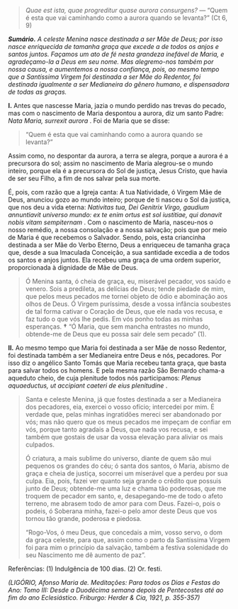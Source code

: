 > *Quae est ista, quae progreditur quase aurora consurgens?* — “Quem é esta que vai caminhando como a aurora quando se levanta?” (Ct 6, 9)

***Sumário.** A celeste Menina nasce destinada a ser Mãe de Deus; por isso nasce enriquecida de tamanha graça que excede a de todos os anjos e santos juntos. Façamos um ato de fé nesta grandeza inefável de Maria, e agradeçamo-la a Deus em seu nome. Mas alegremo-nos também por nossa causa, e aumentemos a nossa confiança, pois, ao mesmo tempo que a Santíssima Virgem foi destinada a ser Mãe do Redentor, foi destinada igualmente a ser Medianeira do gênero humano, e dispensadora de todas as graças.*

**I.** Antes que nascesse Maria, jazia o mundo perdido nas trevas do pecado, mas com o nascimento de Maria despontou a aurora, diz um santo Padre: *Nata Maria, surrexit aurora* . Foi de Maria que se disse:

> “Quem é esta que vai caminhando como a aurora quando se levanta?”

Assim como, no despontar da aurora, a terra se alegra, porque a aurora é a precursora do sol; assim no nascimento de Maria alegrou-se o mundo inteiro, porque ela é a precursora do Sol de justiça, Jesus Cristo, que havia de ser seu Filho, a fim de nos salvar pela sua morte.

É, pois, com razão que a Igreja canta: A tua Natividade, ó Virgem Mãe de Deus, anunciou gozo ao mundo inteiro; porque de ti nasceu o Sol da justiça, que nos deu a vida eterna: *Nativitas tua, Dei Genitrix Virgo, gaudium annuntiavit universo mundo: ex te enim ortus est sol iustitiae, qui donavit nobis vitam sempiternam* . Com o nascimento de Maria, nasceu-nos o nosso remédio, a nossa consolação e a nossa salvação; pois que por meio de Maria é que recebemos o Salvador. Sendo, pois, esta criancinha destinada a ser Mãe do Verbo Eterno, Deus a enriqueceu de tamanha graça que, desde a sua Imaculada Conceição, a sua santidade excedia a de todos os santos e anjos juntos. Ela recebeu uma graça de uma ordem superior, proporcionada à dignidade de Mãe de Deus.

> Ó Menina santa, ó cheia de graça, eu, miserável pecador, vos saúdo e venero. Sois a predileta, as delícias de Deus; tende piedade de mim, que pelos meus pecados me tornei objeto de ódio e abominação aos olhos de Deus. Ó Virgem puríssima, desde a vossa infância soubestes de tal forma cativar o Coração de Deus, que ele nada vos recusa, e faz tudo o que vós lhe pedis. Em vós ponho todas as minhas esperanças. **†** “Ó Maria, que sem mancha entrastes no mundo, obtende-me de Deus que eu possa sair dele sem pecado” (1).

**II.** Ao mesmo tempo que Maria foi destinada a ser Mãe de nosso Redentor, foi destinada também a ser Medianeira entre Deus e nós, pecadores. Por isso diz o angélico Santo Tomás que Maria recebeu tanta graça, que basta para salvar todos os homens. E pela mesma razão São Bernardo chama-a aqueduto cheio, de cuja plenitude todos nós participamos: *Plenus aquaeductus, ut accipiant caeteri de eius plenitudine* .

> Santa e celeste Menina, já que fostes destinada a ser a Medianeira dos pecadores, eia, exercei o vosso ofício; intercedei por mim. É verdade que, pelas minhas ingratidões mereci ser abandonado por vós; mas não quero que os meus pecados me impeçam de confiar em vós, porque tanto agradais a Deus, que nada vos recusa, e sei também que gostais de usar da vossa elevação para aliviar os mais culpados.
>
> Ó criatura, a mais sublime do universo, diante de quem são mui pequenos os grandes do céu; ó santa dos santos, ó Maria, abismo de graça e cheia de justiça, socorrei um miserável que a perdeu por sua culpa. Eia, pois, fazei ver quanto seja grande o crédito que possuis junto de Deus; obtende-me uma luz e chama tão poderosas, que me troquem de pecador em santo, e, desapegando-me de todo o afeto terreno, me abrasem todo de amor para com Deus. Fazei-o, pois o podeis, ó Soberana minha, fazei-o pelo amor deste Deus que vos tornou tão grande, poderosa e piedosa.
>
> “Rogo-Vos, ó meu Deus, que concedais a mim, vosso servo, o dom da graça celeste, para que, assim como o parto da Santíssima Virgem foi para mim o princípio da salvação, também a festiva solenidade do seu Nascimento me dê aumento de paz”.

Referências: (1) Indulgência de 100 dias. (2) Or. festi.

*(LIGÓRIO, Afonso Maria de. Meditações: Para todos os Dias e Festas do Ano: Tomo III: Desde a Duodécima semana depois de Pentecostes até ao fim do ano Eclesiástico. Friburgo: Herder & Cia, 1921, p. 355-357)*
